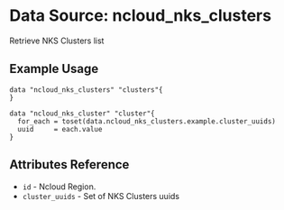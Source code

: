 # Data Source: ncloud_nks_clusters

Retrieve NKS Clusters list

## Example Usage

```hcl
data "ncloud_nks_clusters" "clusters"{
}

data "ncloud_nks_cluster" "cluster"{
  for_each = toset(data.ncloud_nks_clusters.example.cluster_uuids)
  uuid     = each.value
}

```

## Attributes Reference

* `id` - Ncloud Region.
* `cluster_uuids` - Set of NKS Clusters uuids



